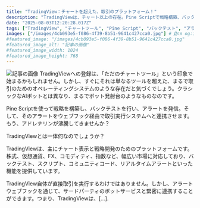 ```yaml
---
title: "TradingView：チャートを超えた、取引のプラットフォーム！"
description: "TradingViewは、チャート以上の存在。Pine Scriptで戦略構築、バックテスト、アラート発信。ウェブフック連携で取引自動化も可能に。まるで取引のオペレーティングシステム！"
date: "2025-08-03T12:20:28.017Z"
tags: ["TradingView", "チャートツール", "Pine Script", "バックテスト", "アラート"]
images: ["/images/4cb093e5-f086-4f39-8b51-9641c427cca0.jpg"] # Для og:image
#featured_image: "/images/4cb093e5-f086-4f39-8b51-9641c427cca0.jpg"
#featured_image_alt: "記事の画像"
#featured_image_width: 1024
#featured_image_height: 768
---
```

![記事の画像](/images/4cb093e5-f086-4f39-8b51-9641c427cca0.jpg)
TradingViewへの登録は、「ただのチャートツール」という印象で始まるかもしれません。しかし、すぐにそれは単なるツールを超えた、まるで取引のためのオペレーティングシステムのような存在だと気づくでしょう。クラシックなAIボットとは異なり、まるでボット発射台のようなものなのです。

Pine Scriptを使って戦略を構築し、バックテストを行い、アラートを発信。そして、そのアラートをウェブフック経由で取引実行システムへと連携させます。もう、アドレナリンが沸騰してきませんか？

TradingViewとは一体何なのでしょうか？

TradingViewは、主にチャート表示と戦略開発のためのプラットフォームです。株式、仮想通貨、FX、コモディティ、指数など、幅広い市場に対応しており、バックテスト、スクリプト、コミュニティコード、リアルタイムアラートといった機能を提供しています。

TradingView自体が直接取引を実行するわけではありません。しかし、アラートウェブフックを通じて、サードパーティのボットサービスと緊密に連携することができます。つまり、TradingViewは、[…].
